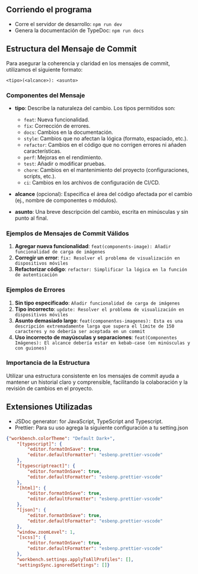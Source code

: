 
## Corriendo el programa

- Corre el servidor de desarrollo:
```npm run dev```
- Genera la documentación de TypeDoc:
```npm run docs```


## Estructura del Mensaje de Commit
Para asegurar la coherencia y claridad en los mensajes de commit, utilizamos el siguiente formato:

```<tipo>(<alcance>): <asunto>```

### Componentes del Mensaje

- **tipo**: Describe la naturaleza del cambio. Los tipos permitidos son:
  - `feat`: Nueva funcionalidad.
  - `fix`: Corrección de errores.
  - `docs`: Cambios en la documentación.
  - `style`: Cambios que no afectan la lógica (formato, espaciado, etc.).
  - `refactor`: Cambios en el código que no corrigen errores ni añaden características.
  - `perf`: Mejoras en el rendimiento.
  - `test`: Añadir o modificar pruebas.
  - `chore`: Cambios en el mantenimiento del proyecto (configuraciones, scripts, etc.).
  - `ci`: Cambios en los archivos de configuración de CI/CD.

- **alcance** (opcional): Especifica el área del código afectada por el cambio (ej., nombre de componentes o módulos).

- **asunto**: Una breve descripción del cambio, escrita en minúsculas y sin punto al final.

### Ejemplos de Mensajes de Commit Válidos

1. **Agregar nueva funcionalidad**:
`feat(components-image): Añadir funcionalidad de carga de imágenes`
2. **Corregir un error**:
`fix: Resolver el problema de visualización en dispositivos móviles`
3. **Refactorizar código**:
`refactor: Simplificar la lógica en la función de autenticación`

### Ejemplos de Errores

1. **Sin tipo especificado**:
`Añadir funcionalidad de carga de imágenes`
2. **Tipo incorrecto**:
`update: Resolver el problema de visualización en dispositivos móviles`
3. **Asunto demasiado largo**:
`feat(componentes-imagenes): Esta es una descripción extremadamente larga que supera el límite de 150 caracteres y no debería ser aceptada en un commit`
4. **Uso incorrecto de mayúsculas y separaciones**:
`feat(Componentes Imágenes): El alcance debería estar en kebab-case (en minúsculas y con guiones)`

### Importancia de la Estructura

Utilizar una estructura consistente en los mensajes de commit ayuda a mantener un historial claro y comprensible, facilitando la colaboración y la revisión de cambios en el proyecto.


## Extensiones Utilizadas
- JSDoc generator:  for JavaScript, TypeScript and Typescript.
- Prettier: Para su uso agrega la siguiente configuración a tu setting.json

```json
{"workbench.colorTheme": "Default Dark+",
    "[typescript]": {
        "editor.formatOnSave": true,
        "editor.defaultFormatter": "esbenp.prettier-vscode"
    },
    "[typescriptreact]": {
        "editor.formatOnSave": true,
        "editor.defaultFormatter": "esbenp.prettier-vscode"
    },
    "[html]": {
        "editor.formatOnSave": true,
        "editor.defaultFormatter": "esbenp.prettier-vscode"
    },
    "[json]": {
        "editor.formatOnSave": true,
        "editor.defaultFormatter": "esbenp.prettier-vscode"
    },
    "window.zoomLevel": 1,
    "[scss]": {
        "editor.formatOnSave": true,
        "editor.defaultFormatter": "esbenp.prettier-vscode"
    },
    "workbench.settings.applyToAllProfiles": [],
    "settingsSync.ignoredSettings": []} 
```

